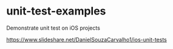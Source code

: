 # unit-test-examples
Demonstrate unit test on iOS projects

https://www.slideshare.net/DanielSouzaCarvalho1/ios-unit-tests
